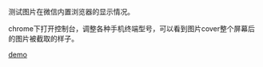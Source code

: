 测试图片在微信内置浏览器的显示情况。

chrome下打开控制台，调整各种手机终端型号，可以看到图片cover整个屏幕后的图片被截取的样子。

[demo](http://htmlpreview.github.com/?)